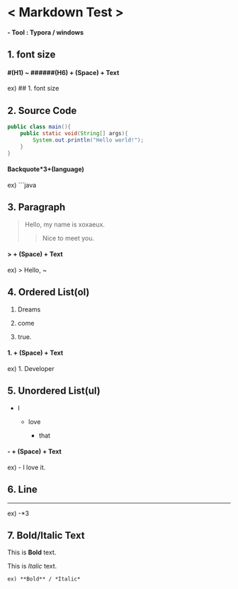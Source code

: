# < Markdown Test >

#### - Tool : Typora / windows



## 1. font size

#### #(H1) ~ ######(H6) + (Space) + Text

ex) ## 1. font size



## 2. Source Code

```java
public class main(){
    public static void(String[] args){
        System.out.println("Hello world!");
    }
}
```

#### Backquote*3+(language)

ex) ```java



## 3. Paragraph

> Hello, my name is xoxaeux.
>
> > Nice to meet you.

#### > + (Space) + Text

ex) > Hello, ~



## 4. Ordered List(ol)

1. Dreams

2. come

3. true.

#### 1. + (Space) + Text
ex) 1. Developer

## 5. Unordered List(ul)

- I

  - love

    - that

#### - + (Space) + Text
ex) - I love it.



## 6. Line
---

ex) -*3



## 7. Bold/Italic Text

This is **Bold** text.

This is *Italic* text.

```
ex) **Bold** / *Italic*
```









